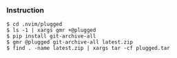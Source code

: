 ### Instruction

```ShellSession
$ cd .nvim/plugged
$ ls -1 | xargs gmr +@plugged
$ pip install git-archive-all
$ gmr @plugged git-archive-all latest.zip
$ find . -name latest.zip | xargs tar -cf plugged.tar
```